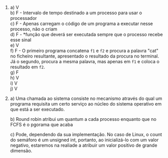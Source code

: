 
1. a) V  
   b) F - Intervalo de tempo destinado a um processo para usar o processador  
   c) F - Apenas carregam o código de um programa a executar nesse processo, não o criam  
   d) F - *função que deverá ser executada sempre que o processo recebe esse sinal  
   e) V  
   f) F - O primeiro programa concatena `f1` e `f2` e procura a palavra "cat" no ficheiro resultante, apresentado o resultado da procura no terminal. 
   Já o segundo, procura a mesma palavra, mas apenas em `f1` e coloca o resultado em `f2`.  
   g) F  
   h) V  
   i) V  
   j) V

2. a) Uma chamada ao sistema consiste no mecanismo através do qual um programa requisita um certo serviço ao núcleo do sistema operativo em que está a ser executado. 

    b) Round robin atribui um quantum a cada processo enquanto que no FCFS é o pgorama que acaba

    c) Pode, dependendo da sua implementação. No caso de Linux, o count do semáforo é um unsigned int, portanto, ao inicializá-lo com um valor negativo, estaremos na realiade a atribuir um valor positivo de grande dimensão.
